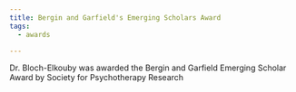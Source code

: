 ```yaml
---
title: Bergin and Garfield's Emerging Scholars Award
tags:
  - awards

---
```


Dr. Bloch-Elkouby was awarded the Bergin and Garfield Emerging Scholar Award by Society for Psychotherapy Research
